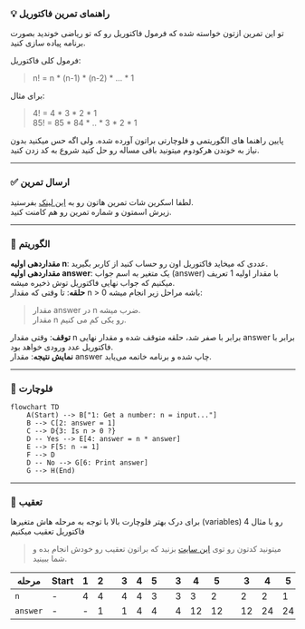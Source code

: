 ### 💡 راهنمای تمرین فاکتوریل

تو این تمرین ازتون خواسته شده که فرمول فاکتوریل رو که تو ریاضی خوندید بصورت برنامه پیاده سازی کنید.

فرمول کلی فاکتوریل:

> n! = n \* (n-1) \* (n-2) \* ... \* 1

برای مثال:

> 4! = 4 \* 3 \* 2 \* 1  
> 85! = 85 \* 84 \* .. \* 3 \* 2 \* 1

پایین راهنما های الگوریتمی و فلوچارتی براتون آورده شده. ولی اگه حس میکنید بدون نیاز به خوندن هرکودوم میتونید باقی مساله رو حل کنید شروع به کد زدن کنید.

<hr/>

### ✅ ارسال تمرین

لطفا اسکرین شات تمرین هاتون رو به [این لینک](https://github.com/hayyaun/kids/discussions/4) بفرستید.  
زیرش اسمتون و شماره تمرین رو هم کامنت کنید.

<hr/>

### 🧠 الگوریتم

**مقداردهی اولیه n**: عددی که میخاید فاکتوریل اون رو حساب کنید از کاربر بگیرید.  
**مقداردهی اولیه answer**: یک متغیر به اسم جواب (answer) با مقدار اولیه 1 تعریف میکنیم که جواب نهایی فاکتوریل توش ذخیره میشه.  
**حلقه**: تا وقتی که مقدار n > 0 باشه مراحل زیر انجام میشه:

> مقدار answer در n ضرب میشه.  
> مقدار n رو یکی کم می کنیم.

**توقف**: وقتی مقدار n برابر با صفر شد، حلقه متوقف شده و مقدار نهایی answer برابر با فاکتوریل عدد ورودی خواهد بود.  
**نمایش نتیجه**: مقدار answer چاپ شده و برنامه خاتمه می‌یابد.

<hr/>

### 🔀 فلوچارت

```mermaid
flowchart TD
    A(Start) --> B["1: Get a number: n = input..."]
    B --> C[2: answer = 1]
    C --> D{3: Is n > 0 ?}
    D -- Yes --> E[4: answer = n * answer]
    E --> F[5: n -= 1]
    F --> D
    D -- No --> G[6: Print answer]
    G --> H(End)
```

<hr/>

### 👣 تعقیب

برای درک بهتر فلوچارت بالا با توجه به مرحله هاش متغیرها (variables) رو با مثال 4 فاکتوریل تعقیب میکنیم

> میتونید کدتون رو توی [این سایت](https://pythontutor.com/render.html#mode=edit) بزنید که براتون تعقیب رو خودش انجام بده و شما ببینید.

| مرحله    | Start | 1   | 2   |     | 3   | 4   | 5   |     | 3   | 4   | 5   |     | 3   | 4   | 5   |     | 3   | 4   | 5   |     | 3   | 6   | End    |
| -------- | ----- | --- | --- | --- | --- | --- | --- | --- | --- | --- | --- | --- | --- | --- | --- | --- | --- | --- | --- | --- | --- | --- | ------ |
| `n`      | -     | 4   | 4   |     | 4   | 4   | 3   |     | 3   | 3   | 2   |     | 2   | 2   | 1   |     | 1   | 1   | 0   |     | 0   | 0   | 0      |
| `answer` | -     | -   | 1   |     | 1   | 4   | 4   |     | 4   | 12  | 12  |     | 12  | 24  | 24  |     | 24  | 24  | 24  |     | 24  | 24  | **24** |
